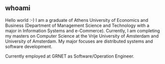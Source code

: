 ## whoami

Hello world :-) I am a graduate of Athens University of Economics and Business (Department of Management Science and Technology with a major in Information Systems and e-Commerce). 
Currently, I am completing my masters on Computer Science at the Vrije University of Amsterdam and University of Amsterdam. 
My major focuses are distributed systems and software development. 

Currently employed at GRNET as Software/Operation Engineer.
